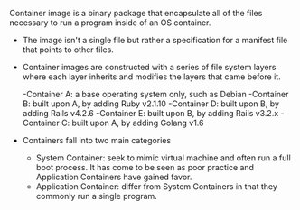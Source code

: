 Container image is a binary package that encapsulate all of the files necessary to run a program inside of an OS container.
- The image isn't a single file but rather a specification for a manifest file that points to other files.
- Container images are constructed with a series of file system layers where each layer inherits and modifies the layers that came before it.

  -Container A: a base operating system only, such as Debian
    -Container B: built upon A, by adding Ruby v2.1.10
         -Container D: built upon B, by adding Rails v4.2.6
         -Container E: built upon B, by adding Rails v3.2.x
    -Container C: built upon A, by adding Golang v1.6

 - Containers fall into two main categories
	 - System Container: seek to mimic virtual machine and often run a full boot process. It has come to be seen as poor practice and Application Containers have gained favor.
	 - Application Container: differ from System Containers in that they commonly run a single program.